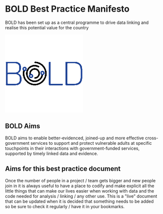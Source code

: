 # BOLD Best Practice Manifesto

BOLD has been set up as a central programme to drive data linking and realise this potential value for the country

![](https://github.com/mamonu/boldbestpractice/raw/main/docs/img/BOLD.gif)

## BOLD Aims

BOLD aims to enable better-evidenced, joined-up and more effective cross-government services to support and protect vulnerable adults at specific touchpoints in their interactions with government-funded services, supported by timely linked data and evidence.

## Aims for this best practice document

Once the number of people in a project / team gets bigger and new people join in it is always useful to have
a place to codify and make explicit all the little things that can make our lives easier when working with data 
and the code needed for analysis / linking / any other use. This is a "live" document that can be updated when it is decided
that something needs to be added so be sure to check it regularly / have it in your bookmarks.


